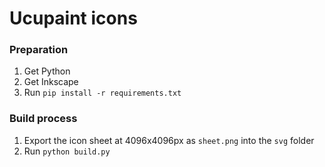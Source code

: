 # Ucupaint icons

### Preparation
1. Get Python
2. Get Inkscape
3. Run `pip install -r requirements.txt`

### Build process
1. Export the icon sheet at 4096x4096px as `sheet.png` into the `svg` folder
2. Run `python build.py`